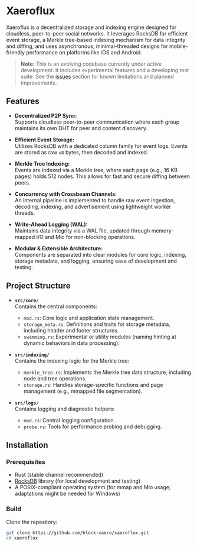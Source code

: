 # Xaeroflux

Xaeroflux is a decentralized storage and indexing engine designed for cloudless, peer-to-peer social networks. It leverages RocksDB for efficient event storage, a Merkle tree-based indexing mechanism for data integrity and diffing, and uses asynchronous, minimal-threaded designs for mobile-friendly performance on platforms like iOS and Android.

> **Note:** This is an evolving codebase currently under active development. It includes experimental features and a developing test suite. See the [issues](https://github.com/block-xaero/xaeroflux/issues) section for known limitations and planned improvements.

## Features

- **Decentralized P2P Sync:**  
  Supports cloudless peer-to-peer communication where each group maintains its own DHT for peer and content discovery.

- **Efficient Event Storage:**  
  Utilizes RocksDB with a dedicated column family for event logs. Events are stored as raw `u8` bytes, then decoded and indexed.

- **Merkle Tree Indexing:**  
  Events are indexed via a Merkle tree, where each page (e.g., 16 KB pages) holds 512 nodes. This allows for fast and secure diffing between peers.

- **Concurrency with Crossbeam Channels:**  
  An internal pipeline is implemented to handle raw event ingestion, decoding, indexing, and advertisement using lightweight worker threads.

- **Write-Ahead Logging (WAL):**  
  Maintains data integrity via a WAL file, updated through memory-mapped I/O and Mio for non-blocking operations.

- **Modular & Extensible Architecture:**  
  Components are separated into clear modules for core logic, indexing, storage metadata, and logging, ensuring ease of development and testing.

## Project Structure

- **`src/core/`**  
  Contains the central components:
  - `mod.rs`: Core logic and application state management.
  - `storage_meta.rs`: Definitions and traits for storage metadata, including header and footer structures.
  - `swimming.rs`: Experimental or utility modules (naming hinting at dynamic behaviors in data processing).

- **`src/indexing/`**  
  Contains the indexing logic for the Merkle tree:
  - `merkle_tree.rs`: Implements the Merkle tree data structure, including node and tree operations.
  - `storage.rs`: Handles storage-specific functions and page management (e.g., mmapped file segmentation).

- **`src/logs/`**  
  Contains logging and diagnostic helpers:
  - `mod.rs`: Central logging configuration.
  - `probe.rs`: Tools for performance probing and debugging.

## Installation

### Prerequisites

- Rust (stable channel recommended)
- [RocksDB](https://github.com/facebook/rocksdb) library (for local development and testing)
- A POSIX-compliant operating system (for mmap and Mio usage; adaptations might be needed for Windows)

### Build

Clone the repository:

```bash
git clone https://github.com/block-xaero/xaeroflux.git
cd xaeroflux
